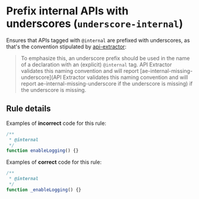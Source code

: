 # Prefix internal APIs with underscores (`underscore-internal`)

Ensures that APIs tagged with `@internal` are prefixed with underscores, as that's the convention stipulated by [api-extractor](https://api-extractor.com/):

> To emphasize this, an underscore prefix should be used in the name of a declaration with an (explicit) `@internal` tag. API Extractor validates this naming convention and will report [ae-internal-missing-underscore](API Extractor validates this naming convention and will report ae-internal-missing-underscore if the underscore is missing) if the underscore is missing.

## Rule details

Examples of **incorrect** code for this rule:

```ts
/**
 * @internal
 */
function enableLogging() {}
```

Examples of **correct** code for this rule:

```ts
/**
 * @internal
 */
function _enableLogging() {}
```
